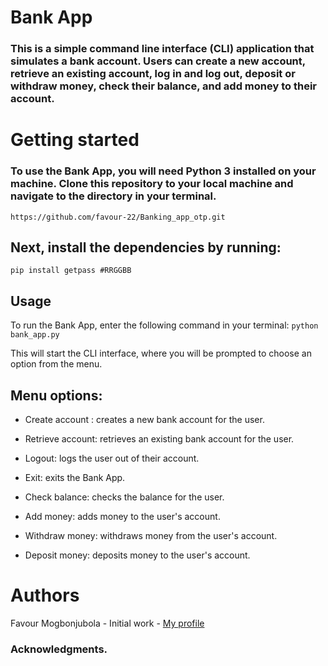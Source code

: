 # Bank App

### This is a simple command line interface (CLI) application that simulates a bank account. Users can create a new account, retrieve an existing account, log in and log out, deposit or withdraw money, check their balance, and add money to their account.

# Getting started
 ### To use the Bank App, you will need Python 3 installed on your machine. Clone this repository to your local machine and navigate to the directory in your terminal.
 
 
```https://github.com/favour-22/Banking_app_otp.git```

## Next, install the dependencies by running:
```pip install getpass #RRGGBB```

## Usage
To run the Bank App, enter the following command in your terminal:
```python bank_app.py```


This will start the CLI interface, where you will be prompted to choose an option from the menu.

## Menu options:
- Create account : creates a new bank account for the user.

* Retrieve account: retrieves an existing bank account for the user.

- Logout: logs the user out of their account.

- Exit: exits the Bank App.

- Check balance: checks the balance for the user.

- Add money: adds money to the user's account.

- Withdraw money: withdraws money from the user's account.

- Deposit money: deposits money to the user's account.


# Authors
Favour Mogbonjubola  - Initial work - [My profile ](https://github.com/favour-22/Banking_app_otp)


### Acknowledgments.


